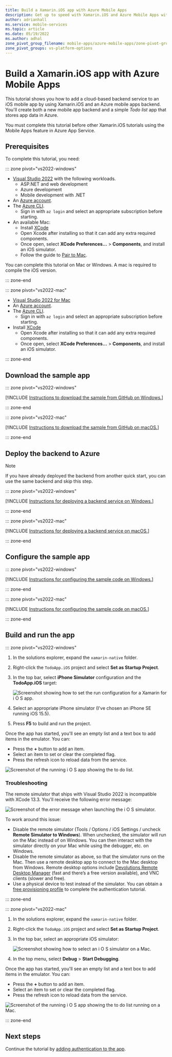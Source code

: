 ```yaml
---
title: Build a Xamarin.iOS app with Azure Mobile Apps
description: Get up to speed with Xamarin.iOS and Azure Mobile Apps with our tutorial.
author: adrianhall
ms.service: mobile-services
ms.topic: article
ms.date: 05/19/2022
ms.author: adhal
zone_pivot_group_filename: mobile-apps/azure-mobile-apps/zone-pivot-groups.yml
zone_pivot_groups: vs-platform-options
---
```


# Build a Xamarin.iOS app with Azure Mobile Apps

This tutorial shows you how to add a cloud-based backend service to an iOS mobile app by using Xamarin.iOS and an Azure mobile apps backend.  You'll create both a new mobile app backend and a simple *Todo list* app that stores app data in Azure.

You must complete this tutorial before other Xamarin.iOS tutorials using the Mobile Apps feature in Azure App Service.

## Prerequisites

To complete this tutorial, you need:

::: zone pivot="vs2022-windows"

* [Visual Studio 2022](/visualstudio/install/install-visual-studio?view=vs-2022&preserve-view=true) with the following workloads.
  * ASP.NET and web development
  * Azure development
  * Mobile development with .NET
* An [Azure account](https://azure.microsoft.com/pricing/free-trial).
* The [Azure CLI](/cli/azure/install-azure-cli).
  * Sign in with `az login` and select an appropriate subscription before starting.
* An available Mac:
  * Install [XCode](https://itunes.apple.com/us/app/xcode/id497799835?mt=12)
  * Open Xcode after installing so that it can add any extra required components.
  * Once open, select **XCode Preferences...** > **Components**, and install an iOS simulator.
  * Follow the guide to [Pair to Mac](/xamarin/ios/get-started/installation/windows/connecting-to-mac/).

You can complete this tutorial on Mac or Windows. A mac is required to compile the iOS version.

::: zone-end

::: zone pivot="vs2022-mac"

* [Visual Studio 2022 for Mac](/visualstudio/mac/installation?view=vsmac-2022&preserve-view=true)
* An [Azure account](https://azure.microsoft.com/pricing/free-trial).
* The [Azure CLI](/cli/azure/install-azure-cli).
  * Sign in with `az login` and select an appropriate subscription before starting.
* Install [XCode](https://itunes.apple.com/us/app/xcode/id497799835?mt=12)
  * Open Xcode after installing so that it can add any extra required components.
  * Once open, select **XCode Preferences...** > **Components**, and install an iOS simulator.

::: zone-end

## Download the sample app

::: zone pivot="vs2022-windows"

[!INCLUDE [Instructions to download the sample from GitHub on Windows.](~/mobile-apps/azure-mobile-apps/includes/quickstart/windows/download-sample.md)]

::: zone-end

::: zone pivot="vs2022-mac"

[!INCLUDE [Instructions to download the sample from GitHub on macOS.](~/mobile-apps/azure-mobile-apps/includes/quickstart/mac/download-sample.md)]

::: zone-end

## Deploy the backend to Azure

> [!NOTE]
> If you have already deployed the backend from another quick start, you can use the same backend and skip this step.

::: zone pivot="vs2022-windows"

[!INCLUDE [Instructions for deploying a backend service on Windows.](~/mobile-apps/azure-mobile-apps/includes/quickstart/windows/deploy-backend.md)]

::: zone-end

::: zone pivot="vs2022-mac"

[!INCLUDE [Instructions for deploying a backend service on macOS.](~/mobile-apps/azure-mobile-apps/includes/quickstart/mac/deploy-backend.md)]

::: zone-end

## Configure the sample app

::: zone pivot="vs2022-windows"

[!INCLUDE [Instructions for configuring the sample code on Windows.](~/mobile-apps/azure-mobile-apps/includes/quickstart/windows/configure-sample.md)]

::: zone-end

::: zone pivot="vs2022-mac"

[!INCLUDE [Instructions for configuring the sample code on macOS.](~/mobile-apps/azure-mobile-apps/includes/quickstart/mac/configure-sample.md)]

::: zone-end

## Build and run the app

::: zone pivot="vs2022-windows"

1. In the solutions explorer, expand the `xamarin-native` folder.
2. Right-click the `TodoApp.iOS` project and select **Set as Startup Project**.
3. In the top bar, select **iPhone Simulator** configuration and the **TodoApp.iOS** target:

   ![Screenshot showing how to set the run configuration for a Xamarin for i O S app.](./media/win-ios-configuration.png)

4. Select an appropriate iPhone simulator (I've chosen an iPhone SE running iOS 15.5).
5. Press **F5** to build and run the project.

Once the app has started, you'll see an empty list and a text box to add items in the emulator.  You can:

* Press the **+** button to add an item.
* Select an item to set or clear the completed flag.
* Press the refresh icon to reload data from the service.

![Screenshot of the running i O S app showing the to do list.](./media/win-running-app.png)

### Troubleshooting

The remote simulator that ships with Visual Studio 2022 is incompatible with XCode 13.3.  You'll receive the following error message:

![Screenshot of the error message when launching the i O S simulator.](./media/win-ios-error.png)

To work around this issue:

* Disable the remote simulator (Tools / Options / iOS Settings / uncheck **Remote Simulator to Windows**). When unchecked, the simulator will run on the Mac instead of on Windows. You can then interact with the simulator directly on your Mac while using the debugger, etc. on Windows. 
* Disable the remote simulator as above, so that the simulator runs on the Mac. Then use a remote desktop app to connect to the Mac desktop from Windows. Remote desktop options include [Devolutions Remote Desktop Manager](https://devolutions.net/remote-desktop-manager) (fast and there’s a free version available), and VNC clients (slower and free).
* Use a physical device to test instead of the simulator.  You can obtain a [free provisioning profile](/xamarin/ios/get-started/installation/device-provisioning/free-provisioning) to complete the authentication tutorial.

::: zone-end

::: zone pivot="vs2022-mac"

1. In the solutions explorer, expand the `xamarin-native` folder.
2. Right-click the `TodoApp.iOS` project and select **Set as Startup Project**.
3. In the top bar, select an appropriate iOS simulator:

   ![Screenshot showing how to select an i O S simulator on a Mac.](./media/mac-ios-configuration.png)

4. In the top menu, select **Debug** > **Start Debugging**.

Once the app has started, you'll see an empty list and a text box to add items in the emulator.  You can:

* Press the **+** button to add an item.
* Select an item to set or clear the completed flag.
* Press the refresh icon to reload data from the service.

![Screenshot of the running i O S app showing the to do list running on a Mac.](./media/mac-running-app.png)

::: zone-end

## Next steps

Continue the tutorial by [adding authentication to the app](./authentication.md).
